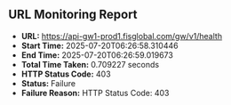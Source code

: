 ## URL Monitoring Report

- **URL:** https://api-gw1-prod1.fisglobal.com/gw/v1/health
- **Start Time:** 2025-07-20T06:26:58.310446
- **End Time:** 2025-07-20T06:26:59.019673
- **Total Time Taken:** 0.709227 seconds
- **HTTP Status Code:** 403
- **Status:** Failure
- **Failure Reason:** HTTP Status Code: 403

